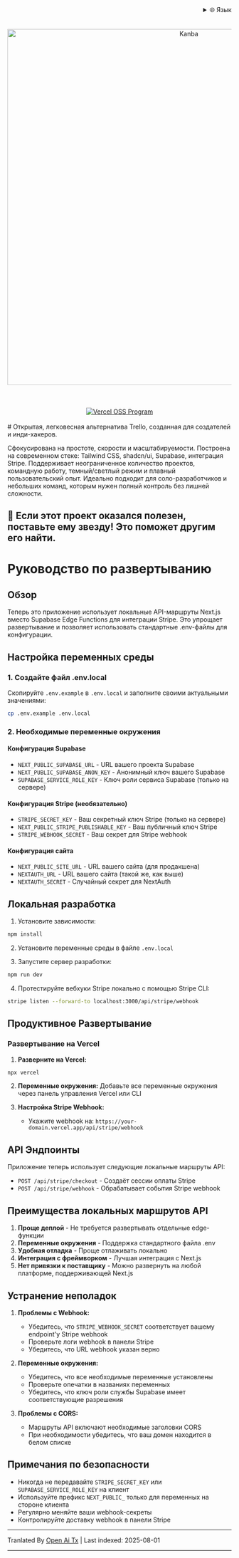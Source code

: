 <div align="right">
  <details>
    <summary >🌐 Язык</summary>
    <div>
      <div align="center">
        <a href="https://openaitx.github.io/view.html?user=Uaghazade1&project=kanba&lang=en">English</a>
        | <a href="https://openaitx.github.io/view.html?user=Uaghazade1&project=kanba&lang=zh-CN">简体中文</a>
        | <a href="https://openaitx.github.io/view.html?user=Uaghazade1&project=kanba&lang=zh-TW">繁體中文</a>
        | <a href="https://openaitx.github.io/view.html?user=Uaghazade1&project=kanba&lang=ja">日本語</a>
        | <a href="https://openaitx.github.io/view.html?user=Uaghazade1&project=kanba&lang=ko">한국어</a>
        | <a href="https://openaitx.github.io/view.html?user=Uaghazade1&project=kanba&lang=hi">हिन्दी</a>
        | <a href="https://openaitx.github.io/view.html?user=Uaghazade1&project=kanba&lang=th">ไทย</a>
        | <a href="https://openaitx.github.io/view.html?user=Uaghazade1&project=kanba&lang=fr">Français</a>
        | <a href="https://openaitx.github.io/view.html?user=Uaghazade1&project=kanba&lang=de">Deutsch</a>
        | <a href="https://openaitx.github.io/view.html?user=Uaghazade1&project=kanba&lang=es">Español</a>
        | <a href="https://openaitx.github.io/view.html?user=Uaghazade1&project=kanba&lang=it">Itapano</a>
        | <a href="https://openaitx.github.io/view.html?user=Uaghazade1&project=kanba&lang=ru">Русский</a>
        | <a href="https://openaitx.github.io/view.html?user=Uaghazade1&project=kanba&lang=pt">Português</a>
        | <a href="https://openaitx.github.io/view.html?user=Uaghazade1&project=kanba&lang=nl">Nederlands</a>
        | <a href="https://openaitx.github.io/view.html?user=Uaghazade1&project=kanba&lang=pl">Polski</a>
        | <a href="https://openaitx.github.io/view.html?user=Uaghazade1&project=kanba&lang=ar">العربية</a>
        | <a href="https://openaitx.github.io/view.html?user=Uaghazade1&project=kanba&lang=fa">فارسی</a>
        | <a href="https://openaitx.github.io/view.html?user=Uaghazade1&project=kanba&lang=tr">Türkçe</a>
        | <a href="https://openaitx.github.io/view.html?user=Uaghazade1&project=kanba&lang=vi">Tiếng Việt</a>
        | <a href="https://openaitx.github.io/view.html?user=Uaghazade1&project=kanba&lang=id">Bahasa Indonesia</a>
      </div>
    </div>
  </details>
</div>

<div align="center">
  <br />
<br />
<a href="https://kanba.co">
  <img alt="Kanba" src="https://www.kanba.co/dark-hero.png" style=" width: 800px " />
</a>
    <br />
<br />
</div>

<div align="center">
  <br />
<br />
<a href="https://vercel.com/oss">
  <img alt="Vercel OSS Program" src="https://vercel.com/oss/program-badge.svg" />
</a>
    <br />
<br />
</div>
# Открытая, легковесная альтернатива Trello, созданная для создателей и инди-хакеров.

Сфокусирована на простоте, скорости и масштабируемости.
Построена на современном стеке: Tailwind CSS, shadcn/ui, Supabase, интеграция Stripe.
Поддерживает неограниченное количество проектов, командную работу, темный/светлый режим и плавный пользовательский опыт.
Идеально подходит для соло-разработчиков и небольших команд, которым нужен полный контроль без лишней сложности.

## 🌟 Если этот проект оказался полезен, поставьте ему звезду! Это поможет другим его найти.

# Руководство по развертыванию

## Обзор
Теперь это приложение использует локальные API-маршруты Next.js вместо Supabase Edge Functions для интеграции Stripe. Это упрощает развертывание и позволяет использовать стандартные .env-файлы для конфигурации.

## Настройка переменных среды

### 1. Создайте файл .env.local
Скопируйте `.env.example` в `.env.local` и заполните своими актуальными значениями:


```bash
cp .env.example .env.local
```

### 2. Необходимые переменные окружения

#### Конфигурация Supabase
- `NEXT_PUBLIC_SUPABASE_URL` - URL вашего проекта Supabase
- `NEXT_PUBLIC_SUPABASE_ANON_KEY` - Анонимный ключ вашего Supabase
- `SUPABASE_SERVICE_ROLE_KEY` - Ключ роли сервиса Supabase (только на сервере)

#### Конфигурация Stripe (необязательно)
- `STRIPE_SECRET_KEY` - Ваш секретный ключ Stripe (только на сервере)
- `NEXT_PUBLIC_STRIPE_PUBLISHABLE_KEY` - Ваш публичный ключ Stripe
- `STRIPE_WEBHOOK_SECRET` - Ваш секрет для Stripe webhook

#### Конфигурация сайта
- `NEXT_PUBLIC_SITE_URL` - URL вашего сайта (для продакшена)
- `NEXTAUTH_URL` - URL вашего сайта (такой же, как выше)
- `NEXTAUTH_SECRET` - Случайный секрет для NextAuth

## Локальная разработка

1. Установите зависимости:
```bash
npm install
```

2. Установите переменные среды в файле `.env.local`

3. Запустите сервер разработки:
```bash
npm run dev
```

4. Протестируйте вебхуки Stripe локально с помощью Stripe CLI:
```bash
stripe listen --forward-to localhost:3000/api/stripe/webhook
```

## Продуктивное Развертывание


### Развертывание на Vercel

1. **Разверните на Vercel:**
```bash
npx vercel
```
2. **Переменные окружения:**
   Добавьте все переменные окружения через панель управления Vercel или CLI

3. **Настройка Stripe Webhook:**
   - Укажите webhook на: `https://your-domain.vercel.app/api/stripe/webhook`

## API Эндпоинты

Приложение теперь использует следующие локальные маршруты API:

- `POST /api/stripe/checkout` - Создаёт сессии оплаты Stripe
- `POST /api/stripe/webhook` - Обрабатывает события Stripe webhook

## Преимущества локальных маршрутов API

1. **Проще деплой** - Не требуется развертывать отдельные edge-функции
2. **Переменные окружения** - Поддержка стандартного файла .env
3. **Удобная отладка** - Проще отлаживать локально
4. **Интеграция с фреймворком** - Лучшая интеграция с Next.js
5. **Нет привязки к поставщику** - Можно развернуть на любой платформе, поддерживающей Next.js

## Устранение неполадок

1. **Проблемы с Webhook:**
   - Убедитесь, что `STRIPE_WEBHOOK_SECRET` соответствует вашему endpoint'у Stripe webhook
   - Проверьте логи webhook в панели Stripe
   - Убедитесь, что URL webhook указан верно

2. **Переменные окружения:**
   - Убедитесь, что все необходимые переменные установлены
   - Проверьте опечатки в названиях переменных
   - Убедитесь, что ключ роли службы Supabase имеет соответствующие разрешения

3. **Проблемы с CORS:**
   - Маршруты API включают необходимые заголовки CORS
   - При необходимости убедитесь, что ваш домен находится в белом списке

## Примечания по безопасности

- Никогда не передавайте `STRIPE_SECRET_KEY` или `SUPABASE_SERVICE_ROLE_KEY` на клиент
- Используйте префикс `NEXT_PUBLIC_` только для переменных на стороне клиента
- Регулярно меняйте ваши webhook-секреты
- Контролируйте доставку webhook в панели Stripe



---

Tranlated By [Open Ai Tx](https://github.com/OpenAiTx/OpenAiTx) | Last indexed: 2025-08-01

---